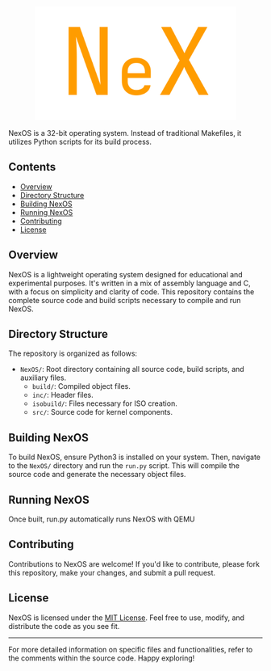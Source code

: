 <p align="center">
  <img src="nexlogo.png" alt="NexOS Logo" width="400">
</p>

NexOS is a 32-bit operating system. Instead of traditional Makefiles, it utilizes Python scripts for its build process.

## Contents

- [Overview](#overview)
- [Directory Structure](#directory-structure)
- [Building NexOS](#building-nexos)
- [Running NexOS](#running-nexos)
- [Contributing](#contributing)
- [License](#license)

## Overview

NexOS is a lightweight operating system designed for educational and experimental purposes. It's written in a mix of assembly language and C, with a focus on simplicity and clarity of code. This repository contains the complete source code and build scripts necessary to compile and run NexOS.

## Directory Structure

The repository is organized as follows:

- `NexOS/`: Root directory containing all source code, build scripts, and auxiliary files.
  - `build/`: Compiled object files.
  - `inc/`: Header files.
  - `isobuild/`: Files necessary for ISO creation.
  - `src/`: Source code for kernel components.

## Building NexOS

To build NexOS, ensure Python3 is installed on your system. Then, navigate to the `NexOS/` directory and run the `run.py` script. This will compile the source code and generate the necessary object files.

## Running NexOS

Once built, run.py automatically runs NexOS with QEMU

## Contributing

Contributions to NexOS are welcome! If you'd like to contribute, please fork this repository, make your changes, and submit a pull request.

## License

NexOS is licensed under the [MIT License](LICENSE). Feel free to use, modify, and distribute the code as you see fit.

---

For more detailed information on specific files and functionalities, refer to the comments within the source code. Happy exploring!
